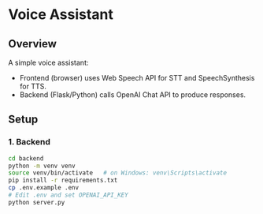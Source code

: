 # Voice Assistant 

## Overview
A simple voice assistant:
- Frontend (browser) uses Web Speech API for STT and SpeechSynthesis for TTS.
- Backend (Flask/Python) calls OpenAI Chat API to produce responses.

## Setup

### 1. Backend
```bash
cd backend
python -m venv venv
source venv/bin/activate   # on Windows: venv\Scripts\activate
pip install -r requirements.txt
cp .env.example .env
# Edit .env and set OPENAI_API_KEY
python server.py
